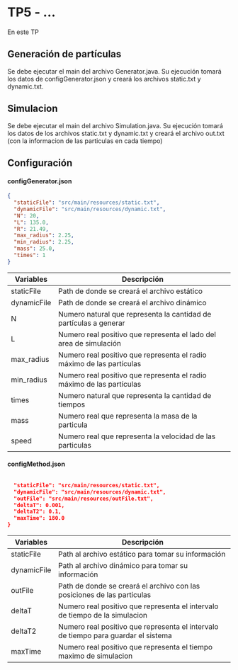 # TP5 - ...

En este TP 

## Generación de partículas

Se debe ejecutar el main del archivo Generator.java. Su ejecución tomará los datos de configGenerator.json y creará los archivos static.txt y dynamic.txt.

## Simulacion 

Se debe ejecutar el main del archivo Simulation.java. Su ejecución tomará los datos de los archivos static.txt y dynamic.txt y creará el archivo out.txt (con la informacion de las particulas en cada tiempo)

## Configuración

#### configGenerator.json 

``` json
{
  "staticFile": "src/main/resources/static.txt",
  "dynamicFile": "src/main/resources/dynamic.txt",
  "N": 20,
  "L": 135.0,
  "R": 21.49,
  "max_radius": 2.25,
  "min_radius": 2.25,
  "mass": 25.0,
  "times": 1
}
```

| Variables    | Descripción                                                           |
|--------------|-----------------------------------------------------------------------|
| staticFile   | Path de donde se creará el archivo estático                           | 
| dynamicFile  | Path de donde se creará el archivo dinámico                           | 
| N            | Numero natural que representa la cantidad de partículas a generar     | 
| L            | Numero real positivo que representa el lado del area de simulación    | 
| max_radius   | Numero real positivo que representa el radio máximo de las partículas | 
| min_radius   | Numero real positivo que representa el radio máximo de las partículas | 
| times        | Numero natural que representa la cantidad de tiempos                  |
| mass         | Numero real que representa la masa de la particula                    |   
| speed        | Numero real que representa la velocidad de las particulas             |      
 
#### configMethod.json 

``` json

  "staticFile": "src/main/resources/static.txt",
  "dynamicFile": "src/main/resources/dynamic.txt",
  "outFile": "src/main/resources/outFile.txt",
  "deltaT": 0.001,
  "deltaT2": 0.1,
  "maxTime": 180.0
}
```

| Variables                 | Descripción                                                                          |
|---------------------------|--------------------------------------------------------------------------------------|
| staticFile                | Path al archivo estático para tomar su información                                   | 
| dynamicFile               | Path al archivo dinámico para tomar su información                                   | 
| outFile                   | Path de donde se creará el archivo con las posiciones de las particulas              | 
| deltaT                    | Numero real positivo que representa el intervalo de tiempo de la simulacion          | 
| deltaT2                   | Numero real positivo que representa el intervalo de tiempo para guardar el sistema   | 
| maxTime                   | Numero real positivo que representa el tiempo maximo de simulacion                   | 
 